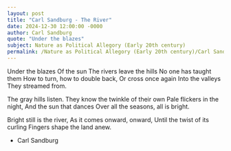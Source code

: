 ```yaml
---
layout: post
title: "Carl Sandburg - The River"
date: 2024-12-30 12:00:00 -0000
author: Carl Sandburg
quote: "Under the blazes"
subject: Nature as Political Allegory (Early 20th century)
permalink: /Nature as Political Allegory (Early 20th century)/Carl Sandburg/Carl Sandburg - The River
---
```


Under the blazes
Of the sun
The rivers leave the hills
No one has taught them
How to turn, how to double back,
Or cross once again
Into the valleys
They streamed from.

The gray hills listen.
They know the twinkle of their own
Pale flickers in the night,
And the sun that dances
Over all the seasons, all is bright.

Bright still is the river,
As it comes onward, onward,
Until the twist of its curling
Fingers shape the land anew.

- Carl Sandburg

